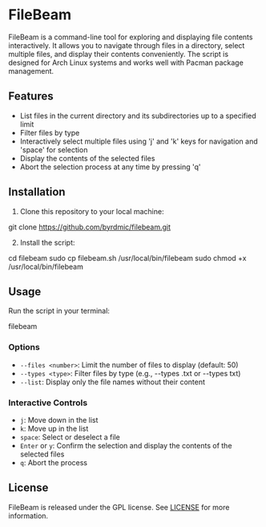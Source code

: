 # FileBeam

FileBeam is a command-line tool for exploring and displaying file contents interactively. It allows you to navigate through files in a directory, select multiple files, and display their contents conveniently. The script is designed for Arch Linux systems and works well with Pacman package management.

## Features

- List files in the current directory and its subdirectories up to a specified limit
- Filter files by type
- Interactively select multiple files using 'j' and 'k' keys for navigation and 'space' for selection
- Display the contents of the selected files
- Abort the selection process at any time by pressing 'q'

## Installation

1. Clone this repository to your local machine:

git clone https://github.com/byrdmic/filebeam.git


2. Install the script:

cd filebeam
sudo cp filebeam.sh /usr/local/bin/filebeam
sudo chmod +x /usr/local/bin/filebeam

## Usage

Run the script in your terminal:

filebeam

### Options

- `--files <number>`: Limit the number of files to display (default: 50)
- `--types <type>`: Filter files by type (e.g., --types .txt or --types txt)
- `--list`: Display only the file names without their content

### Interactive Controls

- `j`: Move down in the list
- `k`: Move up in the list
- `space`: Select or deselect a file
- `Enter` or `y`: Confirm the selection and display the contents of the selected files
- `q`: Abort the process

## License

FileBeam is released under the GPL license. See [LICENSE](LICENSE) for more information.

